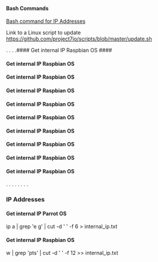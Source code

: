 #### Bash Commands ####
[Bash command for IP Addresses](#IP-addresses "Bash commands for IP addresses")

Link to a Linux script to update https://github.com/project7io/scripts/blob/master/update.sh 




.
.
.
.#### Get internal IP Raspbian OS ####
#### Get internal IP Raspbian OS ####
#### Get internal IP Raspbian OS ####

#### Get internal IP Raspbian OS ####

#### Get internal IP Raspbian OS ####

#### Get internal IP Raspbian OS ####

#### Get internal IP Raspbian OS ####

#### Get internal IP Raspbian OS ####

#### Get internal IP Raspbian OS ####

#### Get internal IP Raspbian OS ####
.
.
.
.
.
.
.
.
### IP Addresses ###
#### Get internal IP Parrot OS ####
ip a | grep 'e g' | cut -d ' ' -f 6 > internal_ip.txt 

#### Get internal IP Raspbian OS ####
w | grep 'pts' | cut -d ' ' -f 12 >> internal_ip.txt 
